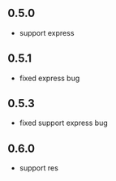 ## 0.5.0
  - support express

## 0.5.1
  - fixed express bug
## 0.5.3
  - fixed support express bug

## 0.6.0
  - support res